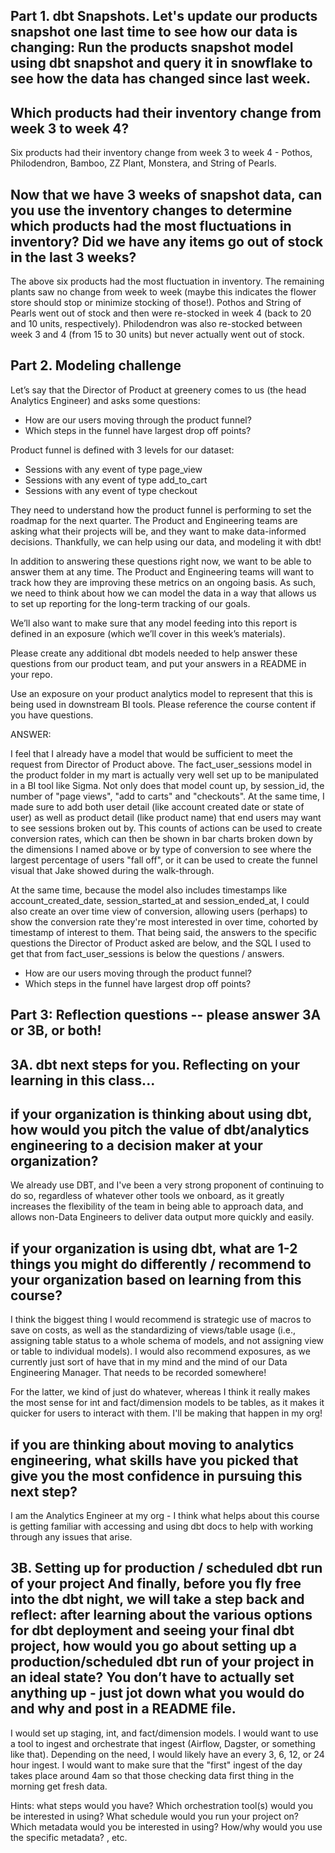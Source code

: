 ## Part 1. dbt Snapshots. Let's update our products snapshot one last time to see how our data is changing: Run the products snapshot model using dbt snapshot and query it in snowflake to see how the data has changed since last week.  

## Which products had their inventory change from week 3 to week 4? 

Six products had their inventory change from week 3 to week 4 - Pothos, Philodendron, Bamboo, ZZ Plant, Monstera, and String of Pearls.

## Now that we have 3 weeks of snapshot data, can you use the inventory changes to determine which products had the most fluctuations in inventory? Did we have any items go out of stock in the last 3 weeks? 

The above six products had the most fluctuation in inventory. The remaining plants saw no change from week to week (maybe this indicates the flower store should stop or minimize stocking of those!). Pothos and String of Pearls went out of stock and then were re-stocked in week 4 (back to 20 and 10 units, respectively). Philodendron was also re-stocked between week 3 and 4 (from 15 to 30 units) but never actually went out of stock.





## Part 2. Modeling challenge

Let’s say that the Director of Product at greenery comes to us (the head Analytics Engineer) and asks some questions:

- How are our users moving through the product funnel?
- Which steps in the funnel have largest drop off points?

Product funnel is defined with 3 levels for our dataset:

- Sessions with any event of type page_view
- Sessions with any event of type add_to_cart
- Sessions with any event of type checkout

They need to understand how the product funnel is performing to set the roadmap for the next quarter. The Product and Engineering teams are asking what their projects will be, and they want to make data-informed decisions. Thankfully, we can help using our data, and modeling it with dbt!

In addition to answering these questions right now, we want to be able to answer them at any time. The Product and Engineering teams will want to track how they are improving these metrics on an ongoing basis. As such, we need to think about how we can model the data in a way that allows us to set up reporting for the long-term tracking of our goals.

We’ll also want to make sure that any model feeding into this report is defined in an exposure (which we’ll cover in this week’s materials).

Please create any additional dbt models needed to help answer these questions from our product team, and put your answers in a README in your repo.

Use an exposure on your product analytics model to represent that this is being used in downstream BI tools. Please reference the course content if you have questions.

ANSWER:

I feel that I already have a model that would be sufficient to meet the request from Director of Product above. The fact_user_sessions model in the product folder in my mart is actually very well set up to be manipulated in a BI tool like Sigma. Not only does that model count up, by session_id, the number of "page views", "add to carts" and "checkouts". At the same time, I made sure to add both user detail (like account created date or state of user) as well as product detail (like product name) that end users may want to see sessions broken out by. This counts of actions can be used to create conversion rates, which can then be shown in bar charts broken down by the dimensions I named above or by type of conversion to see where the largest percentage of users "fall off", or it can be used to create the funnel visual that Jake showed during the walk-through.

At the same time, because the model also includes timestamps like account_created_date, session_started_at and session_ended_at, I could also create an over time view of conversion, allowing users (perhaps) to show the conversion rate they're most interested in over time, cohorted by timestamp of interest to them. That being said, the answers to the specific questions the Director of Product asked are below, and the SQL I used to get that from fact_user_sessions is below the questions / answers.

- How are our users moving through the product funnel?
- Which steps in the funnel have largest drop off points?



## Part 3: Reflection questions -- please answer 3A or 3B, or both!

## 3A. dbt next steps for you. Reflecting on your learning in this class...

## if your organization is thinking about using dbt, how would you pitch the value of dbt/analytics engineering to a decision maker at your organization?

We already use DBT, and I've been a very strong proponent of continuing to do so, regardless of whatever other tools we onboard, as it greatly increases the flexibility of the team in being able to approach data, and allows non-Data Engineers to deliver data output more quickly and easily.

## if your organization is using dbt, what are 1-2 things you might do differently / recommend to your organization based on learning from this course?

I think the biggest thing I would recommend is strategic use of macros to save on costs, as well as the standardizing of views/table usage (i.e., assigning table status to a whole schema of models, and not assigning view or table to individual models). I would also recommend exposures, as we currently just sort of have that in my mind and the mind of our Data Engineering Manager. That needs to be recorded somewhere!

For the latter, we kind of just do whatever, whereas I think it really makes the most sense for int and fact/dimension models to be tables, as it makes it quicker for users to interact with them. I'll be making that happen in my org!

## if you are thinking about moving to analytics engineering, what skills have you picked that give you the most confidence in pursuing this next step?

I am the Analytics Engineer at my org - I think what helps about this course is getting familiar with accessing and using dbt docs to help with working through any issues that arise.

## 3B. Setting up for production / scheduled dbt run of your project And finally, before you fly free into the dbt night, we will take a step back and reflect: after learning about the various options for dbt deployment and seeing your final dbt project, how would you go about setting up a production/scheduled dbt run of your project in an ideal state? You don’t have to actually set anything up - just jot down what you would do and why and post in a README file.

I would set up staging, int, and fact/dimension models. I would want to use a tool to ingest and orchestrate that ingest (Airflow, Dagster, or something like that). Depending on the need, I would likely have an every 3, 6, 12, or 24 hour ingest. I would want to make sure that the "first" ingest of the day takes place around 4am so that those checking data first thing in the morning get fresh data.

Hints: what steps would you have? Which orchestration tool(s) would you be interested in using? What schedule would you run your project on? Which metadata would you be interested in using? How/why would you use the specific metadata? , etc.